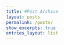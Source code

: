 ```yaml
---
title: #Post Archive
layout: posts
permalink: /posts/
show_excerpts: true
entries_layout: list
---
```

